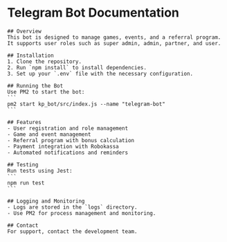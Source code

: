 # Telegram Bot Documentation

    ## Overview
    This bot is designed to manage games, events, and a referral program. It supports user roles such as super admin, admin, partner, and user.

    ## Installation
    1. Clone the repository.
    2. Run `npm install` to install dependencies.
    3. Set up your `.env` file with the necessary configuration.

    ## Running the Bot
    Use PM2 to start the bot:
    ```
    pm2 start kp_bot/src/index.js --name "telegram-bot"
    ```

    ## Features
    - User registration and role management
    - Game and event management
    - Referral program with bonus calculation
    - Payment integration with Robokassa
    - Automated notifications and reminders

    ## Testing
    Run tests using Jest:
    ```
    npm run test
    ```

    ## Logging and Monitoring
    - Logs are stored in the `logs` directory.
    - Use PM2 for process management and monitoring.

    ## Contact
    For support, contact the development team.
